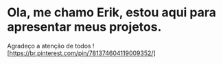 # Ola, me chamo Erik, estou aqui para apresentar meus projetos.
Agradeço a atenção de todos 
![https://br.pinterest.com/pin/781374604119009352/]
